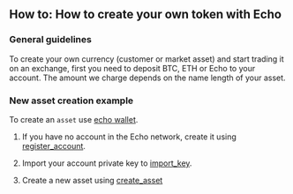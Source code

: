 ## How to: How to create your own token with Echo

### General guidelines

To create your own currency (customer or market asset) and start trading it on an exchange, first you need to deposit BTC, ETH or Echo to your account. The amount we charge depends on the name length of your asset.


### New asset creation example

To create an `asset` use [echo wallet](use-cli-wallet.md).

1. If you have no account in the Echo network, create it using [register_account](register-account.md).

2. Import your account private key to [import_key](../api-reference/echo-wallet-api/README.md#import_key-account_name_or_id-priv_key).

3. Create a new asset using [create_asset](../api-reference/echo-wallet-api/README.md#create_asset-issuer-symbol-precision-asset_opts-bitasset_opts-broadcast)
